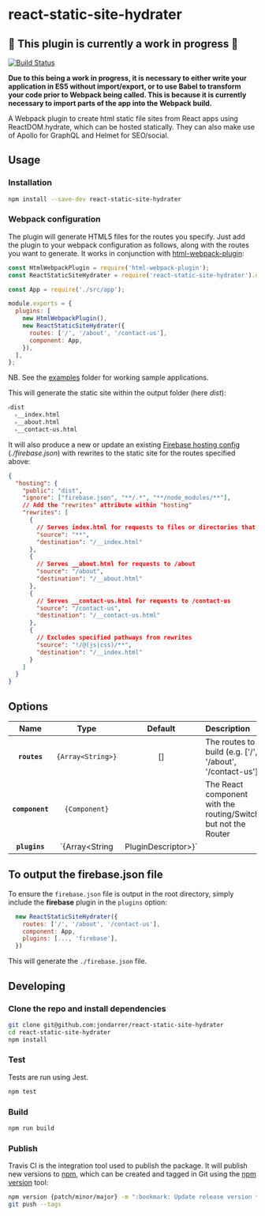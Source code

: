 # react-static-site-hydrater

## 🚧 This plugin is currently a work in progress 🚧

[![Build Status](https://travis-ci.com/jondarrer/react-static-site-hydrater.svg?branch=master)](https://travis-ci.com/jondarrer/react-static-site-hydrater)

**Due to this being a work in progress, it is necessary to either write your
application in ES5 without import/export, or to use Babel to transform your code
prior to Webpack being called. This is because it is currently necessary to
import parts of the app into the Webpack build.**

A Webpack plugin to create html static file sites from React apps using
ReactDOM.hydrate, which can be hosted statically. They can also make use of
Apollo for GraphQL and Helmet for SEO/social.

## Usage

### Installation

```bash
npm install --save-dev react-static-site-hydrater
```

### Webpack configuration

The plugin will generate HTML5 files for the routes you specify. Just add the
plugin to your webpack configuration as follows, along with the routes you want
to generate. It works in conjunction with
[html-webpack-plugin](https://github.com/jantimon/html-webpack-plugin):

```js
const HtmlWebpackPlugin = require('html-webpack-plugin');
const ReactStaticSiteHydrater = require('react-static-site-hydrater').default;

const App = require('./src/app');

module.exports = {
  plugins: [
    new HtmlWebpackPlugin(),
    new ReactStaticSiteHydrater({
      routes: ['/', '/about', '/contact-us'],
      component: App,
    }),
  ],
};
```

NB. See the [examples](./examples) folder for working sample applications.

This will generate the static site within the output folder (here _dist_):

```txt
˫dist
  ˫__index.html
  ˫__about.html
  ˫__contact-us.html
```

It will also produce a new or update an existing
[Firebase hosting config](https://firebase.google.com/docs/hosting/full-config)
(_./firebase.json_) with rewrites to the static site for the routes specified
above:

```json
{
  "hosting": {
    "public": "dist",
    "ignore": ["firebase.json", "**/.*", "**/node_modules/**"],
    // Add the "rewrites" attribute within "hosting"
    "rewrites": [
      {
        // Serves index.html for requests to files or directories that do not exist
        "source": "**",
        "destination": "/__index.html"
      },
      {
        // Serves __about.html for requests to /about
        "source": "/about",
        "destination": "/__about.html"
      },
      {
        // Serves __contact-us.html for requests to /contact-us
        "source": "/contact-us",
        "destination": "/__contact-us.html"
      },
      {
        // Excludes specified pathways from rewrites
        "source": "!/@(js|css)/**",
        "destination": "/__index.html"
      }
    ]
  }
}
```

## Options

|      Name       |                Type                | Default | Description                                                                                                                                     |
| :-------------: | :--------------------------------: | :-----: | :---------------------------------------------------------------------------------------------------------------------------------------------- |
|  **`routes`**   |         `{Array<String>}`          |   []    | The routes to build (e.g. ['/', '/about', '/contact-us'])                                                                                       |
| **`component`** |           `{Component}`            |         | The React component with the routing/Switch, but not the Router                                                                                 |
|  **`plugins`**  | `{Array<String|PluginDescriptor>}` |         | List of plugins to use to create the static content (e.g. `['react-router', 'helmet', ['apollo', { client: new ApolloClient() }], 'firebase']`) |

## To output the firebase.json file

To ensure the `firebase.json` file is output in the root directory, simply
include the **firebase** plugin in the `plugins` option:

```js
  new ReactStaticSiteHydrater({
    routes: ['/', '/about', '/contact-us'],
    component: App,
    plugins: [..., 'firebase'],
  })
```

This will generate the `./firebase.json` file.

## Developing

### Clone the repo and install dependencies

```bash
git clone git@github.com:jondarrer/react-static-site-hydrater
cd react-static-site-hydrater
npm install
```

### Test

Tests are run using Jest.

```bash
npm test
```

### Build

```bash
npm run build
```

### Publish

Travis CI is the integration tool used to publish the package. It will publish
new versions to [npm](https://docs.npmjs.com/cli/version), which can be created
and tagged in Git using the [npm version](https://docs.npmjs.com/cli/version)
tool:

```bash
npm version {patch/minor/major} -m ":bookmark: Update release version to %s"
git push --tags
```
